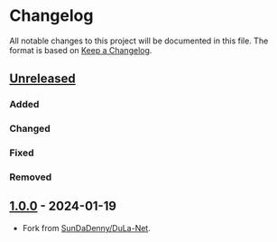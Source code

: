# Changelog

All notable changes to this project will be documented in this file.
The format is based on [Keep a Changelog](https://github.com/olivierlacan/keep-a-changelog).

## [Unreleased]

### Added

### Changed

### Fixed

### Removed

## [1.0.0] - 2024-01-19

- Fork from [SunDaDenny/DuLa-Net](https://github.com/SunDaDenny/DuLa-Net).


[unreleased]: https://github.com/yushiang-demo/PanoToMesh/compare/v1.0.0...HEAD
[1.0.0]: https://github.com/yushiang-demo/PanoToMesh/releases/tag/v1.0.0